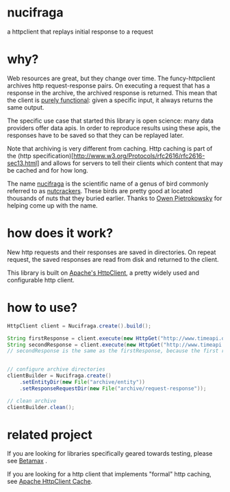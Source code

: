 # nucifraga
a httpclient that replays initial response to a request

# why?
Web resources are great, but they change over time. The funcy-httpclient archives http request-response pairs.
On executing a request that has a response in the archive, the archived response is returned. This mean that
the client is [purely functional](http://en.wikipedia.org/wiki/Purely_functional): given a specific input, it always
returns the same output.

The specific use case that started this library is open science: many data providers offer data apis. In order to
reproduce results using these apis, the responses have to be saved so that they can be replayed later.

Note that archiving is very different from caching. Http caching is part of the (http specification)[http://www.w3.org/Protocols/rfc2616/rfc2616-sec13.html]
and allows for servers to tell their clients which content that may be cached and for how long.

The name [nucifraga](http://eol.org/pages/92861/overview) is the scientific name of a genus of bird commonly referred to as [nutcrackers](http://eol.org/pages/92861/overview). These birds are pretty good at located thousands of nuts that they buried earlier. Thanks to [Owen Pietrokowsky](http://rightbrainscience.wordpress.com) for helping come up with the name.

# how does it work?
New http requests and their responses are saved in directories. On repeat request, the saved responses are read from disk and returned to the client.

This library is built on [Apache's HttpClient](http://hc.apache.org/httpcomponents-client-ga/), a pretty widely used and configurable http client.

# how to use?

```java
HttpClient client = Nucifraga.create().build();

String firstResponse = client.execute(new HttpGet("http://www.timeapi.org/utc/now"), new BasicResponseHandler());
String secondResponse = client.execute(new HttpGet("http://www.timeapi.org/utc/now"), new BasicResponseHandler());
// secondResponse is the same as the firstResponse, because the first response is used for same following request


// configure archive directories
clientBuilder = Nucifraga.create()
    .setEntityDir(new File("archive/entity"))
    .setResponseRequestDir(new File("archive/request-response"));

// clean archive
clientBuilder.clean();
```

# related project
If you are looking for libraries specifically geared towards testing, please see [Betamax](https://github.com/robfletcher/betamax) .

If you are looking for a http client that implements "formal" http caching, see [Apache HttpClient Cache](http://hc.apache.org/httpcomponents-client-ga/tutorial/html/caching.html).
